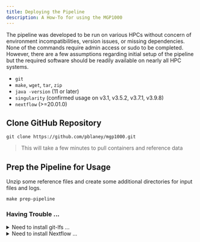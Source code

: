 ```yaml
---
title: Deploying the Pipeline
description: A How-To for using the MGP1000
---
```


The pipeline was developed to be run on various HPCs without concern of environment incompatibilities, version issues, or missing dependencies. None of the commands require admin access or sudo to be completed. However, there are a few assumptions regarding initial setup of the pipeline but the required software should be readily available on nearly all HPC systems.

* `git`
* `make`, `wget`, `tar`, `zip`
* `java -version` (11 or later)
* `singularity` (confirmed usage on v3.1, v3.5.2, v3.7.1, v3.9.8)
* `nextflow` (>=20.01.0)

## Clone GitHub Repository

```
git clone https://github.com/pblaney/mgp1000.git
```
> This will take a few minutes to pull containers and reference data

## Prep the Pipeline for Usage

Unzip some reference files and create some additional directories for input files and logs.

```
make prep-pipeline
```

### Having Trouble ...

<details>
<summary>Need to install git-lfs ...</summary>
<br>
In an effort to containerize the pipeline further, all the necessary reference files and Singularity container images are maintained in the repository using Git's Large File Storage (LFS) extension.

First, a quick test ...
```
git-lfs version
```
> If this works, you're done! All is well and you can move on! If not, follow below ...

Install git-lfs Linux AMD64 binary executible file (v3.2.0). Other binary files available [here](https://github.com/git-lfs/git-lfs/releases)
```
make install-gitlfs-linuxamd64
```

Move the `git-lfs` binary to a location on `$PATH`
```
mv git-lfs $HOME/bin
```

Complete the install and configuration
```
git-lfs install
```

Use `git-lfs` to complete the clone
```
git-lfs pull
```

</details>

<details>
<summary>Need to install Nextflow ...</summary>
<br>
It is always preferred to use your HPC's installed module of Nextflow. However, follow below for installation of the Nextflow binary. The most current version of Nextflow requires Java 11 or later. Therefore, the user may need to load this version of Java to complete the install.

```
make install-nextflow
```

Move the `nextflow` binary to a location on `$PATH`
```
mv nextflow $HOME/bin
```

</details>
